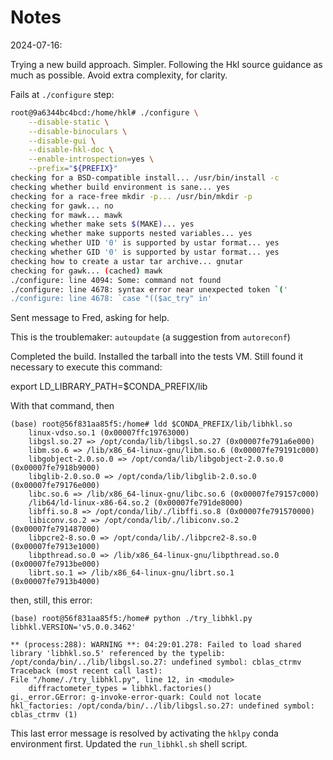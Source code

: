 # Notes

2024-07-16:

Trying a new build approach.  Simpler.  Following the Hkl source guidance as
much as possible.  Avoid extra complexity, for clarity.

Fails at  `./configure` step:

```bash
root@9a6344bc4bcd:/home/hkl# ./configure \
    --disable-static \
    --disable-binoculars \
    --disable-gui \
    --disable-hkl-doc \
    --enable-introspection=yes \
    --prefix="${PREFIX}"
checking for a BSD-compatible install... /usr/bin/install -c
checking whether build environment is sane... yes
checking for a race-free mkdir -p... /usr/bin/mkdir -p
checking for gawk... no
checking for mawk... mawk
checking whether make sets $(MAKE)... yes
checking whether make supports nested variables... yes
checking whether UID '0' is supported by ustar format... yes
checking whether GID '0' is supported by ustar format... yes
checking how to create a ustar tar archive... gnutar
checking for gawk... (cached) mawk
./configure: line 4094: Some: command not found
./configure: line 4678: syntax error near unexpected token `('
./configure: line 4678: `case "(($ac_try" in'
```

Sent message to Fred, asking for help.

This is the troublemaker: `autoupdate` (a suggestion from `autoreconf`)

Completed the build.  Installed the tarball into the tests VM.
Still found it necessary to execute this command:

export LD_LIBRARY_PATH=$CONDA_PREFIX/lib

With that command, then

    (base) root@56f831aa85f5:/home# ldd $CONDA_PREFIX/lib/libhkl.so
        linux-vdso.so.1 (0x00007ffc19763000)
        libgsl.so.27 => /opt/conda/lib/libgsl.so.27 (0x00007fe791a6e000)
        libm.so.6 => /lib/x86_64-linux-gnu/libm.so.6 (0x00007fe79191c000)
        libgobject-2.0.so.0 => /opt/conda/lib/libgobject-2.0.so.0 (0x00007fe7918b9000)
        libglib-2.0.so.0 => /opt/conda/lib/libglib-2.0.so.0 (0x00007fe79176e000)
        libc.so.6 => /lib/x86_64-linux-gnu/libc.so.6 (0x00007fe79157c000)
        /lib64/ld-linux-x86-64.so.2 (0x00007fe791de8000)
        libffi.so.8 => /opt/conda/lib/./libffi.so.8 (0x00007fe791570000)
        libiconv.so.2 => /opt/conda/lib/./libiconv.so.2 (0x00007fe791487000)
        libpcre2-8.so.0 => /opt/conda/lib/./libpcre2-8.so.0 (0x00007fe7913e1000)
        libpthread.so.0 => /lib/x86_64-linux-gnu/libpthread.so.0 (0x00007fe7913be000)
        librt.so.1 => /lib/x86_64-linux-gnu/librt.so.1 (0x00007fe7913b4000)

then, still, this error:

    (base) root@56f831aa85f5:/home# python ./try_libhkl.py 
    libhkl.VERSION='v5.0.0.3462'

    ** (process:288): WARNING **: 04:29:01.278: Failed to load shared library 'libhkl.so.5' referenced by the typelib: /opt/conda/bin/../lib/libgsl.so.27: undefined symbol: cblas_ctrmv
    Traceback (most recent call last):
    File "/home/./try_libhkl.py", line 12, in <module>
        diffractometer_types = libhkl.factories()
    gi._error.GError: g-invoke-error-quark: Could not locate hkl_factories: /opt/conda/bin/../lib/libgsl.so.27: undefined symbol: cblas_ctrmv (1)

This last error message is resolved by activating the `hklpy` conda environment
first.  Updated the `run_libhkl.sh` shell script.
